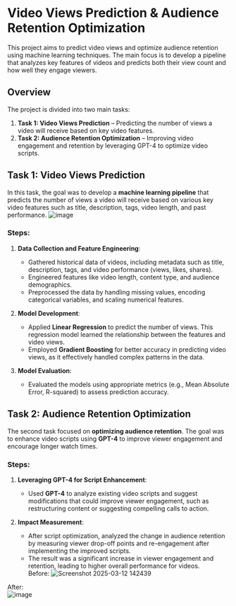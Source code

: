 # Video Views Prediction & Audience Retention Optimization

This project aims to predict video views and optimize audience retention using machine learning techniques. The main focus is to develop a pipeline that analyzes key features of videos and predicts both their view count and how well they engage viewers.

## Overview
The project is divided into two main tasks:
1. **Task 1: Video Views Prediction** – Predicting the number of views a video will receive based on key video features.
2. **Task 2: Audience Retention Optimization** – Improving video engagement and retention by leveraging GPT-4 to optimize video scripts.

## Task 1: Video Views Prediction
In this task, the goal was to develop a **machine learning pipeline** that predicts the number of views a video will receive based on various key video features such as title, description, tags, video length, and past performance.
![image](https://github.com/user-attachments/assets/cd4d20b8-7924-4e9b-a054-b9582a3aca5f)

### Steps:
1. **Data Collection and Feature Engineering**:
   - Gathered historical data of videos, including metadata such as title, description, tags, and video performance (views, likes, shares).
   - Engineered features like video length, content type, and audience demographics.
   - Preprocessed the data by handling missing values, encoding categorical variables, and scaling numerical features.

2. **Model Development**:
   - Applied **Linear Regression** to predict the number of views. This regression model learned the relationship between the features and video views.
   - Employed **Gradient Boosting** for better accuracy in predicting video views, as it effectively handled complex patterns in the data.

3. **Model Evaluation**:
   - Evaluated the models using appropriate metrics (e.g., Mean Absolute Error, R-squared) to assess prediction accuracy.

## Task 2: Audience Retention Optimization
The second task focused on **optimizing audience retention**. The goal was to enhance video scripts using **GPT-4** to improve viewer engagement and encourage longer watch times.

### Steps:
1. **Leveraging GPT-4 for Script Enhancement**:
   - Used **GPT-4** to analyze existing video scripts and suggest modifications that could improve viewer engagement, such as restructuring content or suggesting compelling calls to action.
   
2. **Impact Measurement**:
   - After script optimization, analyzed the change in audience retention by measuring viewer drop-off points and re-engagement after implementing the improved scripts.
   - The result was a significant increase in viewer engagement and retention, leading to higher overall performance for videos.  
Before:
![Screenshot 2025-03-12 142439](https://github.com/user-attachments/assets/a8aa2b81-da43-422d-b652-588bfc1314c8)  
  
After:  
![image](https://github.com/user-attachments/assets/925adf02-c198-40d9-8f61-5fa685608ede)

